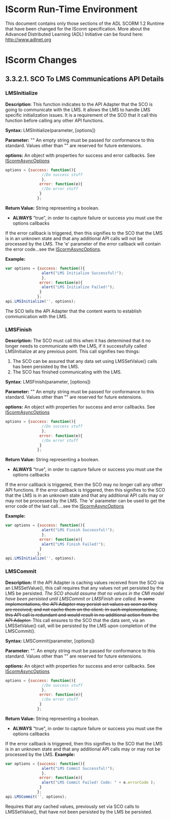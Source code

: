 # IScorm Run-Time Environment
This document contains only those sections of the ADL SCORM 1.2 Runtime that have been changed for the IScorm specification. 
More about the Advanced Distributed Learning (ADL) Initiative can be found here: http://www.adlnet.org

# IScorm Changes

## 3.3.2.1. SCO To LMS Communications API Details

### LMSInitialize
**Description**: This function indicates to the API Adapter that the SCO is
going to communicate with the LMS. It allows the LMS to handle LMS
specific initialization issues. It is a requirement of the SCO that it call this
function before calling any other API functions.

**Syntax:** LMSInitialize(parameter, [options])

**Parameter:** "" An empty string must be passed for conformance to this
standard. Values other than "" are reserved for future extensions.

**options:** An object with properties for success and error callbacks. See [IScormAsyncOptions](iscorm-async-options.md)
```javascript
options = {success: function(){
                //Do success stuff
                },
               error: function(e){
                //Do error stuff
               }
              };
```
**Return Value:** String representing a boolean.
- **ALWAYS** "true", in order to capture failure or success you must use the options callbacks

If the error callback is triggered, then this signifies to the SCO that the
LMS is in an unknown state and that any additional API calls will not be
processed by the LMS. The 'e' parameter of the error callback will contain the error code...see the [IScormAsyncOptions](iscorm-async-options.md).

**Example:** 
```js
var options = {success: function(){
                alert("LMS Initialize Successful!");
                },
               error: function(e){
                alert("LMS Initialize Failed!");
               }
              };
api.LMSInitialize('', options);
```
The SCO tells the API Adapter that the content wants to establish
communication with the LMS. 

### LMSFinish
**Description:** The SCO must call this when it has determined that it no
longer needs to communicate with the LMS, if it successfully called
LMSInitialize at any previous point. This call signifies two things:
1. The SCO can be assured that any data set using LMSSetValue() calls
has been persisted by the LMS.
2. The SCO has finished communicating with the LMS.

**Syntax**: LMSFinish(parameter, [options])

**Parameter:** "" An empty string must be passed for conformance to this
standard. Values other than "" are reserved for future extensions.

**options:** An object with properties for success and error callbacks. See [IScormAsyncOptions](iscorm-async-options.md)
```javascript
options = {success: function(){
                //Do success stuff
                },
               error: function(e){
                //Do error stuff
               }
              };
```

**Return Value:** String representing a boolean.
- **ALWAYS** "true", in order to capture failure or success you must use the options callbacks

If the error callback is triggered, then the SCO may no longer call any
other API functions.
If the error callback is triggered, then this signifies to the SCO that the
LMS is in an unknown state and that any additional API calls may or may not
be processed by the LMS. The 'e' parameter can be used to get the error code of the last call....see the [IScormAsyncOptions](iscorm-async-options.md)

**Example:**
```js
var options = {success: function(){
                alert("LMS Finish Successful!");
                },
               error: function(e){
                alert("LMS Finish Failed!");
               }
              };
api.LMSInitialize('', options);
```

### LMSCommit
**Description:** If the API Adapter is caching values received from the SCO
via an LMSSetValue(), this call requires that any values not yet persisted by
the LMS be persisted. _The SCO should assume that no values in the CMI model have 
been persisted until LMSCommit or LMSFinish are called._
~~In some implementations, the API Adapter may persist set values as soon as
they are received, and not cache them on the client. In such implementations,
this API call is redundant and would result in no additional action from the
API Adapter.~~ This call ensures to the SCO that the data sent, via an
LMSSetValue() call, will be persisted by the LMS upon completion of the
LMSCommit().

**Syntax:** LMSCommit(parameter, [options])

**Parameter:** "". An empty string must be passed for conformance to this
standard. Values other than "" are reserved for future extensions.

**options:** An object with properties for success and error callbacks. See [IScormAsyncOptions](iscorm-async-options.md)
```javascript
options = {success: function(){
                //Do success stuff
                },
               error: function(e){
                //Do error stuff
               }
              };
```

**Return Value:** String representing a boolean.
- **ALWAYS** "true", in order to capture failure or success you must use the options callbacks

If the error callback is triggered, then this signifies to the SCO
that the LMS is in an unknown state and that any additional API
calls may or may not be processed by the LMS.
**Example:**
```js
var options = {success: function(){
                alert("LMS Commit Successful!");
                },
               error: function(e){
                alert("LMS Commit Failed! Code: " + e.errorCode );
               }
              };
api.LMSCommit('', options);
```
Requires that any cached values, previously set via SCO calls to
LMSSetValue(), that have not been persisted by the LMS be persisted.

